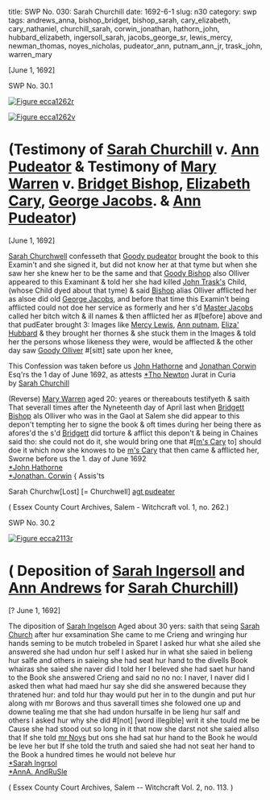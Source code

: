 title: SWP No. 030: Sarah Churchill
date: 1692-6-1
slug: n30
category: swp
tags: andrews_anna, bishop_bridget, bishop_sarah, cary_elizabeth, cary_nathaniel, churchill_sarah, corwin_jonathan, hathorn_john, hubbard_elizabeth, ingersoll_sarah, jacobs_george_sr, lewis_mercy, newman_thomas, noyes_nicholas, pudeator_ann, putnam_ann_jr, trask_john, warren_mary




[June 1, 1692]

<div markdown class="doc" id="n30.1">

<div class="doc_id">SWP No. 30.1</div>


<span markdown class="figure">[![Figure ecca1262r](archives/ecca/thumb/ecca1262r.jpg)](archives/ecca/large/ecca1262r.jpg)</span>

<span markdown class="figure">[![Figure ecca1262v](archives/ecca/thumb/ecca1262v.jpg)](archives/ecca/large/ecca1262v.jpg)</span>

# (Testimony of [Sarah Churchill](/tag/churchill_sarah.html) v. [Ann Pudeator](/tag/pudeator_ann.html) & Testimony of [Mary Warren](/tag/warren_mary.html) v. [Bridget Bishop](/tag/bishop_sarah.html), [Elizabeth Cary](/tag/cary_elizabeth.html), [George Jacobs](/tag/JAcobs_george_sr.html). & [Ann Pudeator](/tag/pudeator_ann.html))

[June 1, 1692]

[Sarah Churchwell](/tag/churchill_sarah.html) confesseth that [Goody pudeator](/tag/pudeator_ann.html) brought the  book to this Examin't and she signed it, but did not know her at  that tyme but when she saw her she knew her to be the same and  that [Goody Bishop](/tag/bishop_sarah.html) also Olliver appeared to this Examinant & told her  she had killed [John Trask's](/tag/trask_john.html) Child, (whose Child dyed about that tyme) & said [Bishop](/tag/bishop_sarah.html) alias Olliver afflicted her as alsoe did old [George  Jacobs](/tag/jacobs_george_sr.html), and before that time this Examin't being afflicted could not  doe her service as formerly and her s'd [Master Jacobs](/tag/jacobs_george_sr.html) called her bitch  witch & ill names & then afflicted her as #[before] above and that  pudEater brought 3: Images like [Mercy Lewis](/tag/lewis_mercy.html), [Ann putnam](/tag/putnam_ann_jr.html), [Eliza' Hubbard](/tag/hubbard_elizabeth.html) & they brought her thornes & she stuck them in the Images  & told her the persons whose likeness they were, would be afflected  & the other day saw [Goody Olliver](/tag/bishop_bridget.html) #[sitt] sate upon her knee,

This Confession was taken before us [John Hathorne](/tag/hathorn_john.html) 
and [Jonathan Corwin](/tag/corwin_jonathan.html) Esq'rs the 1 day of June 1692, as attests
      [*Tho Newton](/tag/newman_thomas.html) 
                                                         Jurat in Curia  
                                                         by [Sarah Churchill](/tag/churchill_sarah.html) 

(Reverse) [Mary Warren](/tag/warren_mary.html) aged 20: yeares or thereabouts testifyeth & saith That severall times after the Nyneteenth day of April last when [Bridgett Bishop](/tag/bishop_bridget.html) als Olliver who was in the Gaol at Salem she did appear to  this depon't tempting her to signe the book & oft times during her  being there as afores'd the s'd [Bridgett](/tag/bishop_bridget.html) did torture & afflict this depon't & being in Chaines said tho: she could not do it, she would  bring one that #[[m's Cary](/tag/cary_nathaniel.html) to] should doe it which now she knowes to be  [m's Cary](/tag/cary_nathaniel.html) that then came & afflicted her,
Sworne before us the 1. day of June 1692   
                                          [*John Hathorne](/tag/hathorn_john.html)  
                                          [*Jonathan. Corwin](/tag/corwin_jonathan.html) {  Assis'ts 

Sarah Churchw[Lost] [= Churchwell] 
[agt pudeater](/tag/pudeator_ann.html)
 
( Essex County Court Archives, Salem - Witchcraft vol. 1, no. 262.)


</div>



<div markdown class="doc" id="n30.2">

<div class="doc_id">SWP No. 30.2</div>


<span markdown class="figure">[![Figure ecca2113r](archives/ecca/thumb/ecca2113r.jpg)](archives/ecca/large/ecca2113r.jpg)</span>

# ( Deposition of [Sarah Ingersoll](/tag/ingersoll_sarah.html) and [Ann Andrews](/tag/andrews_anna.html) for [Sarah Churchill](/tag/churchill_sarah.html))

[? June 1, 1692]

The diposition of [Sarah Ingelson](/tag/ingersoll_sarah.html) Aged about 30 yers: saith that  seing [Sarah Church](/tag/churchill_sarah.html) after hur exsamination She came to me Crieng  and wringing hur hands seming to be mutch trobeled in Sparet I  asked hur what she ailed she answered she had undon hur self I asked  hur in what she saied in belieng hur salfe and others in saieing she had seat hur hand to the divells Book whairas she saied she naver did  I told her I beleved she had saet hur hand to the Book she answered Crieng and said no no no: I naver, I naver did I asked then what had  maed hur say she did she answered because they thratened hur: and  told hur thay would put her in to the dungin and put hur along with  mr Borows and thus saverall times she folowed one up and downe  tealing me that she had undon hursalfe in be lieng hur salf and others  I asked hur why she did #[not] [word illegible] writ it she tould me be Cause she had stood out so long in it that now she darst not she saied allso that If she told [mr Noys](/tag/noyes_nicholas.html) but ons she had sat hur hand to the Book he would be leve her but If she told the truth and saied she had not seat her hand to the Book a hundred times he would not beleve hur  
                                              [*Sarah Ingrsol](/tag/ingersoll_sarah.html)  
                                              [*AnnA. AndRuSle](/tag/andrews_anna.html) 

( Essex County Court Archives, Salem -- Witchcraft Vol. 2, no. 113. )

</div>
